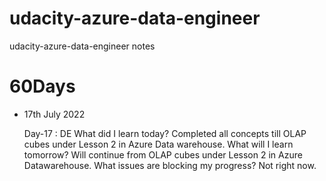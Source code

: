 # udacity-azure-data-engineer
udacity-azure-data-engineer notes

# 60Days
- 17th July 2022
  
   Day-17 : DE
What did I learn today? Completed all concepts till OLAP cubes under Lesson 2 in Azure Data warehouse.
What will I learn tomorrow? Will continue from OLAP cubes under Lesson 2 in Azure Datawarehouse.
What issues are blocking my progress? Not right now.

